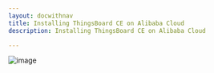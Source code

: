 ```yaml
---
layout: docwithnav
title: Installing ThingsBoard CE on Alibaba Cloud
description: Installing ThingsBoard CE on Alibaba Cloud

---
```


![image](https://img.thingsboard.io/coming-soon.jpg)
